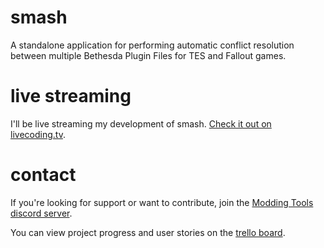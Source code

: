 # smash
A standalone application for performing automatic conflict resolution between multiple Bethesda Plugin Files for TES and Fallout games.

# live streaming
I'll be live streaming my development of smash.  [Check it out on livecoding.tv](https://www.livecoding.tv/matortheeternal/).

# contact
If you're looking for support or want to contribute, join the [Modding Tools discord server](https://discord.gg/GUfRdpT).

You can view project progress and user stories on the [trello board](https://trello.com/b/2NjpXIBZ/mator-smash).
